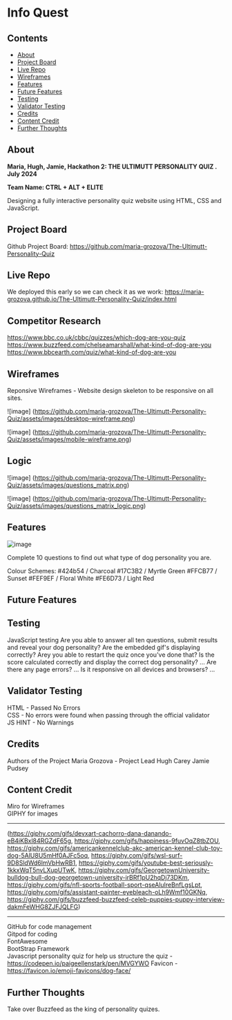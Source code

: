 # Info Quest

## Contents
- [About](#about)
- [Project Board](#Project-Board)
- [Live Repo](#Live-Repo)
- [Wireframes](#Wireframes)
- [Features](#Features)
- [Future Features](#Future-Features)
- [Testing](#Testing)
- [Validator Testing](#Validator-Testing)
- [Credits](#Credits)
- [Content Credit](#Content-Credit)
- [Further Thoughts](#Further-Thoughts)

## About

**Maria, Hugh, Jamie, Hackathon 2: THE ULTIMUTT PERSONALITY QUIZ  . July 2024**

**Team Name: CTRL + ALT + ELITE**

Designing a fully interactive personality quiz website using HTML, CSS and JavaScript.

## Project Board
Github Project Board: https://github.com/maria-grozova/The-Ultimutt-Personality-Quiz

## Live Repo
We deployed this early so we can check it as we work: https://maria-grozova.github.io/The-Ultimutt-Personality-Quiz/index.html

## Competitor Research
 
https://www.bbc.co.uk/cbbc/quizzes/which-dog-are-you-quiz
https://www.buzzfeed.com/chelseamarshall/what-kind-of-dog-are-you
https://www.bbcearth.com/quiz/what-kind-of-dog-are-you

## Wireframes 

Reponsive Wireframes - Website design skeleton to be responsive on all sites. 

 ![image] (https://github.com/maria-grozova/The-Ultimutt-Personality-Quiz/assets/images/desktop-wireframe.png)

 ![image] (https://github.com/maria-grozova/The-Ultimutt-Personality-Quiz/assets/images/mobile-wireframe.png)


## Logic

 ![image] (https://github.com/maria-grozova/The-Ultimutt-Personality-Quiz/assets/images/questions_matrix.png)

 ![image] (https://github.com/maria-grozova/The-Ultimutt-Personality-Quiz/assets/images/questions_matrix_logic.png)

 

## Features

![image](https://github.com/maria-grozova/The-Ultimutt-Personality-Quiz/assets/images/questions-live-site.png)

Complete 10 questions to find out what type of dog personality you are. 

Colour Schemes:
#424b54 / Charcoal
#17C3B2 / Myrtle Green
#FFCB77 / Sunset
#FEF9EF / Floral White
#FE6D73 / Light Red


## Future Features



## Testing
JavaScript testing
Are you able to answer all ten questions, submit results and reveal your dog personality? 
Are the embedded gif's displaying correctly? 
Arey you able to restart the quiz once you've done that? 
Is the score calculated correctly and display the correct dog personality? ...
Are there any page errors? ...
Is it responsive on all devices and browsers? ...


## Validator Testing
HTML - Passed No Errors\
CSS - No errors were found when passing through the official validator \
JS HINT - No Warnings

## Credits
Authors of the Project
Maria Grozova - Project Lead
Hugh Carey
Jamie Pudsey

## Content Credit
Miro for Wireframes\
GIPHY for images
_____

(https://giphy.com/gifs/devxart-cachorro-dana-danando-eB4iKBxl84RGZdF65g, 
https://giphy.com/gifs/happiness-9fuvOqZ8tbZOU,
https://giphy.com/gifs/americankennelclub-akc-american-kennel-club-toy-dog-5AlU8U5mHf0AJFc5oq,
https://giphy.com/gifs/wsl-surf-9D8SldWd6lmVbHwRB1,
https://giphy.com/gifs/youtube-best-seriously-1kkxWqT5nvLXupUTwK,
https://giphy.com/gifs/GeorgetownUniversity-bulldog-bull-dog-georgetown-university-irBRf1pU2hqDj73DKm,
https://giphy.com/gifs/nfl-sports-football-sport-qseAluIreBnfLgsLpt,
https://giphy.com/gifs/assistant-painter-eyebleach-oLh9Wmf10GKNq,
https://giphy.com/gifs/buzzfeed-buzzfeed-celeb-puppies-puppy-interview-dakmFeWHG8ZJFJQLFG)

____

GitHub for code management\
Gitpod for coding\
FontAwesome\
BootStrap Framework\
Javascript personality quiz for help us structure the quiz - https://codepen.io/paigeellenstark/pen/MVGYWO
Favicon - https://favicon.io/emoji-favicons/dog-face/


## Further Thoughts

Take over Buzzfeed as the king of personality quizes. 